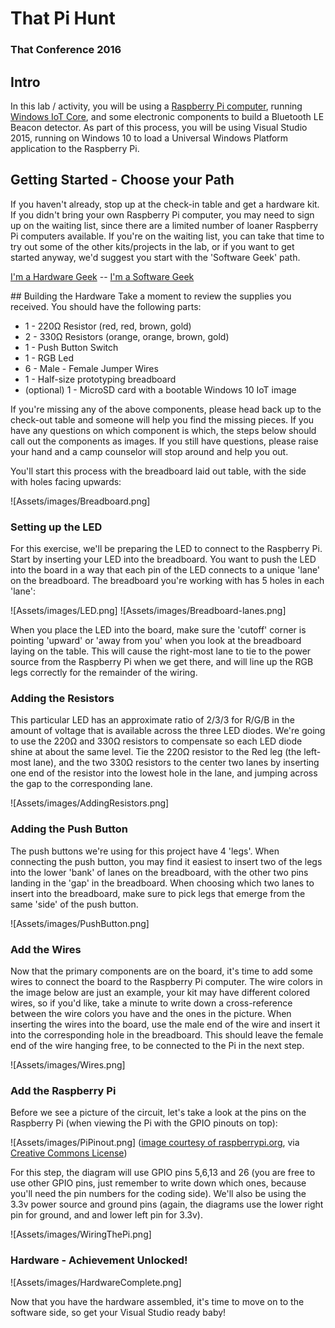 # That Pi Hunt
### That Conference 2016

## Intro
In this lab / activity, you will be using a [Raspberry Pi computer](http://www.raspberrypi.org), running
[Windows IoT Core](https://developer.microsoft.com/en-us/windows/iot), and some electronic components to 
build a Bluetooth LE Beacon detector.  As part of this process, you will be using Visual Studio 2015, 
running on Windows 10 to load a Universal Windows Platform application to the Raspberry Pi.

## Getting Started - Choose your Path
If you haven't already, stop up at the check-in table and get a hardware kit.  If you didn't bring your
own Raspberry Pi computer, you may need to sign up on the waiting list, since there are a limited number
of loaner Raspberry Pi computers available.  If you're on the waiting list, you can take that time to try
out some of the other kits/projects in the lab, or if you want to get started anyway, we'd suggest you 
start with the 'Software Geek' path.

[I'm a Hardware Geek](#hardware) -- [I'm a Software Geek](#software)

<a name="hardware" />
## Building the Hardware
Take a moment to review the supplies you received.  You should have the following parts:

* 1 - 220Ω Resistor (red, red, brown, gold)
* 2 - 330Ω Resistors (orange, orange, brown, gold)
* 1 - Push Button Switch
* 1 - RGB Led
* 6 - Male - Female Jumper Wires
* 1 - Half-size prototyping breadboard
* (optional) 1 - MicroSD card with a bootable Windows 10 IoT image

If you're missing any of the above components, please head back up to the check-out table and someone will
help you find the missing pieces.  If you have any questions on which component is which, the steps below
should call out the components as images.  If you still have questions, please raise your hand and a camp
counselor will stop around and help you out.

You'll start this process with the breadboard laid out table, with the side with holes facing upwards:

![Assets/images/Breadboard.png]

### Setting up the LED
For this exercise, we'll be preparing the LED to connect to the Raspberry Pi.  Start by inserting your LED
into the breadboard.  You want to push the LED into the board in a way that each pin of the LED connects to
a unique 'lane' on the breadboard.  The breadboard you're working with has 5 holes in each 'lane':

![Assets/images/LED.png]
![Assets/images/Breadboard-lanes.png]

When you place the LED into the board, make sure the 'cutoff' corner is pointing 'upward' or 'away from you'
when you look at the breadboard laying on the table.  This will cause the right-most lane to tie to the power
source from the Raspberry Pi when we get there, and will line up the RGB legs correctly for the remainder of
the wiring.

### Adding the Resistors
This particular LED has an approximate ratio of 2/3/3 for R/G/B in the amount of voltage that is available 
across the three LED diodes.  We're going to use the 220Ω and 330Ω resistors to compensate so each LED diode
shine at about the same level.  Tie the 220Ω resistor to the Red leg (the left-most lane), and the two 330Ω
resistors to the center two lanes by inserting one end of the resistor into the lowest hole in the lane, and
jumping across the gap to the corresponding lane.

![Assets/images/AddingResistors.png]

### Adding the Push Button
The push buttons we're using for this project have 4 'legs'.  When connecting the push button, you may find it
easiest to insert two of the legs into the lower 'bank' of lanes on the breadboard, with the other two pins landing
in the 'gap' in the breadboard.  When choosing which two lanes to insert into the breadboard, make sure to pick
legs that emerge from the same 'side' of the push button.

![Assets/images/PushButton.png]

### Add the Wires
Now that the primary components are on the board, it's time to add some wires to connect the board to the Raspberry
Pi computer.  The wire colors in the image below are just an example, your kit may have different colored wires, so
if you'd like, take a minute to write down a cross-reference between the wire colors you have and the ones in the
picture.  When inserting the wires into the board, use the male end of the wire and insert it into the corresponding
hole in the breadboard.  This should leave the female end of the wire hanging free, to be connected to the Pi in the
next step.

![Assets/images/Wires.png]

### Add the Raspberry Pi
Before we see a picture of the circuit, let's take a look at the pins on the Raspberry Pi (when viewing the Pi
with the GPIO pinouts on top):

![Assets/images/PiPinout.png]
([image courtesy of raspberrypi.org](https://www.raspberrypi.org/documentation/usage/gpio-plus-and-raspi2/), via [Creative Commons License](https://www.raspberrypi.org/creative-commons/))

For this step, the diagram will use GPIO pins 5,6,13 and 26 (you are free to use other GPIO pins, just remember to
write down which ones, because you'll need the pin numbers for the coding side).  We'll also be using the 3.3v
power source and ground pins (again, the diagrams use the lower right pin for ground, and and lower left pin for 3.3v).

![Assets/images/WiringThePi.png]

### Hardware - Achievement Unlocked!

![Assets/images/HardwareComplete.png]

Now that you have the hardware assembled, it's time to move on to the software side, so get your Visual Studio ready baby!

<a name="software" />
